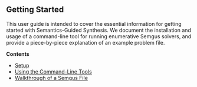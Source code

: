 ## Getting Started

This user guide is intended to cover the essential information for getting started with Semantics-Guided Synthesis. We document the installation and usage of a command-line tool for running enumerative Semgus solvers, and provide a piece-by-piece explanation of an example problem file.

**Contents**

- [Setup](getting-started-setup)
- [Using the Command-Line Tools](getting-started-cli)
- [Walkthrough of a Semgus File](getting-started-file)
